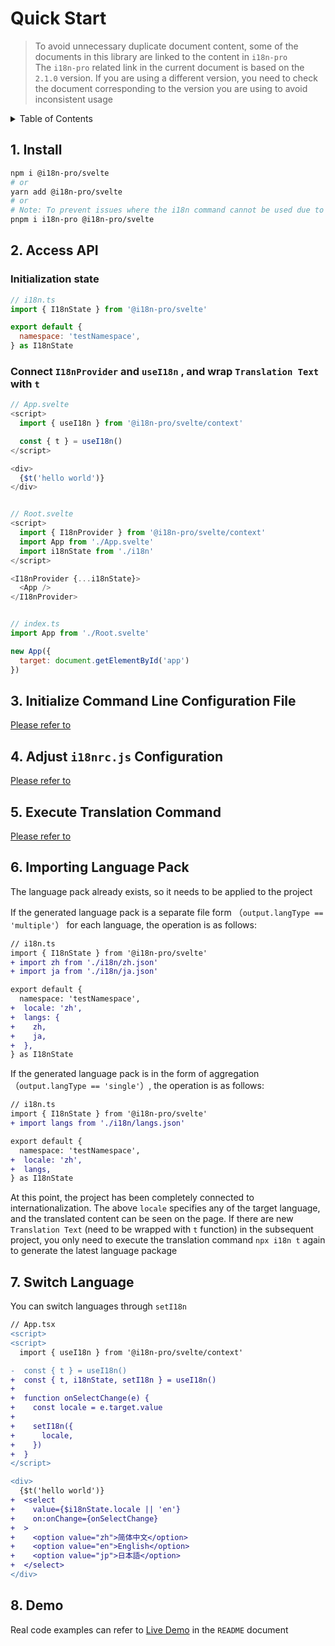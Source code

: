 
# Quick Start

>To avoid unnecessary duplicate document content, some of the documents in this library are linked to the content in  `i18n-pro` <br />The  `i18n-pro`  related link in the current document is based on the  `2.1.0`  version. If you are using a different version, you need to check the document corresponding to the version you are using to avoid inconsistent usage
<details >
  <summary>Table of Contents</summary>

  &emsp;&emsp;[1. Install](#1-install)<br/>
  &emsp;&emsp;[2. Access API](#2-access-api)<br/>
  &emsp;&emsp;&emsp;&emsp;[Initialization state](#initialization-state)<br/>
  &emsp;&emsp;&emsp;&emsp;[Connect  `I18nProvider`  and  `useI18n` , and wrap  `Translation Text`  with  `t` ](#connect--i18nprovider--and--usei18n--and-wrap--translation-text--with--t)<br/>
  &emsp;&emsp;[3. Initialize Command Line Configuration File](#3-initialize-command-line-configuration-file)<br/>
  &emsp;&emsp;[4. Adjust  `i18nrc.js`  Configuration](#4-adjust--i18nrcjs--configuration)<br/>
  &emsp;&emsp;[5. Execute Translation Command](#5-execute-translation-command)<br/>
  &emsp;&emsp;[6. Importing Language Pack](#6-importing-language-pack)<br/>
  &emsp;&emsp;[7. Switch Language](#7-switch-language)<br/>
  &emsp;&emsp;[8. Demo](#8-demo)<br/>

</details>

## 1. Install

```bash
npm i @i18n-pro/svelte
# or
yarn add @i18n-pro/svelte
# or
# Note: To prevent issues where the i18n command cannot be used due to ghost dependencies, it is essential to install i18n-pro when using pnpm
pnpm i i18n-pro @i18n-pro/svelte
```

## 2. Access API

### Initialization state

```js
// i18n.ts
import { I18nState } from '@i18n-pro/svelte'

export default {
  namespace: 'testNamespace',
} as I18nState
```

### Connect  `I18nProvider`  and  `useI18n` , and wrap  `Translation Text`  with  `t` 

```js
// App.svelte
<script>
  import { useI18n } from '@i18n-pro/svelte/context'

  const { t } = useI18n()
</script>

<div>
  {$t('hello world')}
</div>


// Root.svelte
<script>
  import { I18nProvider } from '@i18n-pro/svelte/context'
  import App from './App.svelte'
  import i18nState from './i18n'
</script>

<I18nProvider {...i18nState}>
  <App />
</I18nProvider>


// index.ts
import App from './Root.svelte'

new App({
  target: document.getElementById('app')
})
```


## 3. Initialize Command Line Configuration File
[Please refer to](https://github.com/i18n-pro/core/blob/v2.1.0/docs/dist/USAGE.md#3-initialize-command-line-configuration-file)

## 4. Adjust  `i18nrc.js`  Configuration
[Please refer to](https://github.com/i18n-pro/core/blob/v2.1.0/docs/dist/USAGE.md#4-adjust--i18nrcjs--configuration)

## 5. Execute Translation Command
[Please refer to](https://github.com/i18n-pro/core/blob/v2.1.0/docs/dist/USAGE.md#5-execute-translation-command)

## 6. Importing Language Pack
The language pack already exists, so it needs to be applied to the project

If the generated language pack is a separate file form （`output.langType == 'multiple'`） for each language, the operation is as follows:
```diff
// i18n.ts
import { I18nState } from '@i18n-pro/svelte'
+ import zh from './i18n/zh.json'
+ import ja from './i18n/ja.json'

export default {
  namespace: 'testNamespace',
+  locale: 'zh',
+  langs: {
+    zh,
+    ja,
+  },
} as I18nState
```
If the generated language pack is in the form of aggregation （`output.langType == 'single'`）, the operation is as follows:
```diff
// i18n.ts
import { I18nState } from '@i18n-pro/svelte'
+ import langs from './i18n/langs.json'

export default {
  namespace: 'testNamespace',
+  locale: 'zh',
+  langs,
} as I18nState
```
At this point, the project has been completely connected to internationalization. The above  `locale`  specifies any of the target language, and the translated content can be seen on the page. If there are new  `Translation Text`  (need to be wrapped with  `t`  function) in the subsequent project, you only need to execute the translation command  `npx i18n t`  again to generate the latest language package

## 7. Switch Language
You can switch languages through  `setI18n` 
```diff
// App.tsx
<script>
<script>
  import { useI18n } from '@i18n-pro/svelte/context'

-  const { t } = useI18n()
+  const { t, i18nState, setI18n } = useI18n()
+
+  function onSelectChange(e) {
+    const locale = e.target.value
+
+    setI18n({
+      locale,
+    })
+  }
</script>

<div>
  {$t('hello world')}
+  <select
+    value={$i18nState.locale || 'en'}
+    on:onChange={onSelectChange}
+  >
+    <option value="zh">简体中文</option>
+    <option value="en">English</option>
+    <option value="jp">日本語</option>
+  </select>
</div>
```


## 8. Demo
Real code examples can refer to  [Live Demo](https://github.com/i18n-pro/svelte/tree/v1.0.0-alpha.2#live-demo)  in the  `README`  document